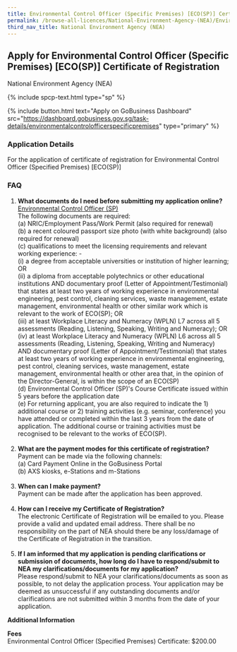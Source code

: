 ```yaml
---
title: Environmental Control Officer (Specific Premises) [ECO(SP)] Certificate of Registration
permalink: /browse-all-licences/National-Environment-Agency-(NEA)/Environmental-Control-Officer-(Specific-Premises)-[ECO(SP)]-Certificate-of-Registration
third_nav_title: National Environment Agency (NEA)
---
```


## Apply for Environmental Control Officer (Specific Premises) [ECO(SP)] Certificate of Registration

National Environment Agency (NEA)

{% include spcp-text.html type="sp" %}

{% include button.html text="Apply on GoBusiness Dashboard" src="https://dashboard.gobusiness.gov.sg/task-details/environmentalcontrolofficerspecificpremises" type="primary" %}

<H3>Application Details</H3>

<p>For the application of certificate of registration for Environmental Control Officer (Specified Premises) [ECO(SP)]</p>
<h3>FAQ</h3>
<ol>
<li><strong>What documents do I need before submitting my application online?</strong><br><u>Environmental Control Officer (SP)</u><br>The following documents are required:<br>(a) NRIC/Employment Pass/Work Permit (also required for renewal)<br>(b) a recent coloured passport size photo (with white background) (also required for renewal)<br>(c) qualifications to meet the licensing requirements and relevant working experience: -<br>(i) a degree from acceptable universities or institution of higher learning; OR<br>(ii) a diploma from acceptable polytechnics or other educational institutions AND documentary proof (Letter of Appointment/Testimonial) that states at least two years of working experience in environmental engineering, pest control, cleaning services, waste management, estate management, environmental health or other similar work which is relevant to the work of ECO(SP); OR<br>(iii) at least Workplace Literacy and Numeracy (WPLN) L7 across all 5 assessments (Reading, Listening, Speaking, Writing and Numeracy); OR<br>(iv) at least Workplace Literacy and Numeracy (WPLN) L6 across all 5 assessments (Reading, Listening, Speaking, Writing and Numeracy) AND documentary proof (Letter of Appointment/Testimonial) that states at least two years of working experience in environmental engineering, pest control, cleaning services, waste management, estate management, environmental health or other area that, in the opinion of the Director-General, is within the scope of an ECO(SP)<br>(d) Environmental Control Officer (SP)'s Course Certificate <span data-olk-copy-source="MessageBody">issued within 5 years before the application date</span><br>(e) For returning applicant, you are also required to indicate the 1) additional course or 2) training activities (e.g. seminar, conference) you have attended or completed within the last 3 years from the date of application. The additional course or training activities must be recognised to be relevant to the works of ECO(SP).<br><br></li>
<li><strong>What are the payment modes for this certificate of registration?<br></strong>Payment can be made via the following channels:<br>(a) Card Payment Online in the GoBusiness Portal<br>(b) AXS kiosks, e-Stations and m-Stations<strong><br><br></strong></li>
<li><strong>When can I make payment?<br></strong>Payment can be made after the application has been approved.<br><br></li>
<li><strong>How can I receive my Certificate of Registration?<br></strong>The electronic Certificate of Registration will be emailed to you. Please provide a valid and updated email address. There shall be no responsibility on the part of NEA should there be any loss/damage of the Certificate of Registration in the transition.<br><strong><br></strong></li>
<li><strong>If I am informed that my application is pending clarifications or submission of documents, how long do I have to respond/submit to NEA my clarifications/documents for my application?<br></strong>Please respond/submit to NEA your clarifications/documents as soon as possible, to not delay the application process. Your application may be deemed as unsuccessful if any outstanding documents and/or clarifications are not submitted within 3 months from the date of your application.<strong><br></strong></li>
</ol>

<strong>Additional Information</strong>

<p><strong>Fees<br></strong>Environmental Control Officer (Specified Premises) Certificate: $200.00</p>

